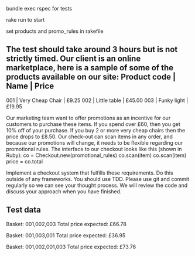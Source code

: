 bundle exec rspec for tests

rake run to start

set products and promo_rules in rakefile

The test should take around 3 hours but is not strictly timed.
Our client is an online marketplace, here is a sample of some of the products available on our site:
Product code | Name | Price
----------------------------------------------------------
001 | Very Cheap Chair | £9.25
002 | Little table | £45.00
003 | Funky light | £19.95

Our marketing team want to offer promotions as an incentive for our customers to purchase these items.
If you spend over £60, then you get 10% off of your purchase. If you buy 2 or more very cheap chairs
then the price drops to £8.50.
Our check-out can scan items in any order, and because our promotions will change, it needs to be
flexible regarding our promotional rules.
The interface to our checkout looks like this (shown in Ruby):
co = Checkout.new​(promotional_rules)
co.scan​(item)
co.scan​(item)
price = co.total

Implement a checkout system that fulfills these requirements. Do this outside of any frameworks. You
should use TDD.
Please use git and commit regularly so we can see your thought process.
We will review the code and discuss your approach when you have finished.

Test data
---------
Basket: 001,002,003
Total price expected: £66.78

Basket: 001,003,001
Total price expected: £36.95

Basket: 001,002,001,003
Total price expected: £73.76
